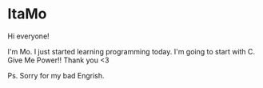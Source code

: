 # ItaMo

Hi everyone!

I'm Mo. I just started learning programming today.
I'm going to start with C.
Give Me Power!!
Thank you <3

Ps. Sorry for my bad Engrish.
